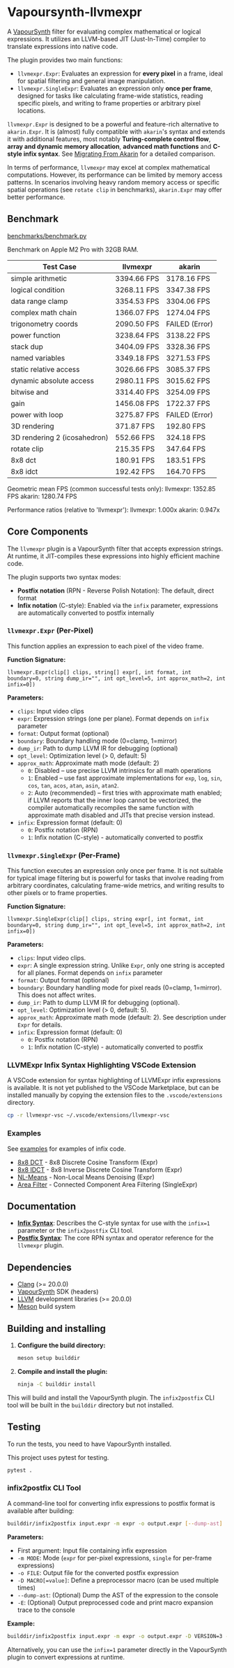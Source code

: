 # Vapoursynth-llvmexpr

A [VapourSynth](https://www.vapoursynth.com/) filter for evaluating complex mathematical or logical expressions. It utilizes an LLVM-based JIT (Just-In-Time) compiler to translate expressions into native code.

The plugin provides two main functions:
*   `llvmexpr.Expr`: Evaluates an expression for **every pixel** in a frame, ideal for spatial filtering and general image manipulation.
*   `llvmexpr.SingleExpr`: Evaluates an expression only **once per frame**, designed for tasks like calculating frame-wide statistics, reading specific pixels, and writing to frame properties or arbitrary pixel locations.

`llvmexpr.Expr` is designed to be a powerful and feature-rich alternative to `akarin.Expr`. It is (almost) fully compatible with `akarin`'s syntax and extends it with additional features, most notably **Turing-complete control flow**, **array and dynamic memory allocation**, **advanced math functions** and **C-style infix syntax**. See [Migrating From Akarin](docs/migrating_from_akarin.md) for a detailed comparison.

In terms of performance, `llvmexpr` may excel at complex mathematical computations. However, its performance can be limited by memory access patterns. In scenarios involving heavy random memory access or specific spatial operations (see `rotate clip` in benchmarks), `akarin.Expr` may offer better performance.

## Benchmark

[benchmarks/benchmark.py](benchmarks/benchmark.py)

Benchmark on Apple M2 Pro with 32GB RAM.

| Test Case                    | llvmexpr    | akarin         |
| ---------------------------- | ----------- | -------------- |
| simple arithmetic            | 3394.66 FPS | 3178.16 FPS    |
| logical condition            | 3268.11 FPS | 3347.38 FPS    |
| data range clamp             | 3354.53 FPS | 3304.06 FPS    |
| complex math chain           | 1366.07 FPS | 1274.04 FPS    |
| trigonometry coords          | 2090.50 FPS | FAILED (Error) |
| power function               | 3238.64 FPS | 3138.22 FPS    |
| stack dup                    | 3404.09 FPS | 3328.36 FPS    |
| named variables              | 3349.18 FPS | 3271.53 FPS    |
| static relative access       | 3026.66 FPS | 3085.37 FPS    |
| dynamic absolute access      | 2980.11 FPS | 3015.62 FPS    |
| bitwise and                  | 3314.40 FPS | 3254.09 FPS    |
| gain                         | 1456.08 FPS | 1722.37 FPS    |
| power with loop              | 3275.87 FPS | FAILED (Error) |
| 3D rendering                 | 371.87 FPS  | 192.80 FPS     |
| 3D rendering 2 (icosahedron) | 552.66 FPS  | 324.18 FPS     |
| rotate clip                  | 215.35 FPS  | 347.64 FPS     |
| 8x8 dct                      | 180.91 FPS  | 183.51 FPS     |
| 8x8 idct                     | 192.42 FPS  | 164.70 FPS     |

Geometric mean FPS (common successful tests only):
  llvmexpr: 1352.85 FPS
  akarin: 1280.74 FPS

Performance ratios (relative to 'llvmexpr'): 
  llvmexpr: 1.000x
  akarin: 0.947x

## Core Components

The `llvmexpr` plugin is a VapourSynth filter that accepts expression strings. At runtime, it JIT-compiles these expressions into highly efficient machine code.

The plugin supports two syntax modes:
- **Postfix notation** (RPN - Reverse Polish Notation): The default, direct format
- **Infix notation** (C-style): Enabled via the `infix` parameter, expressions are automatically converted to postfix internally

### `llvmexpr.Expr` (Per-Pixel)

This function applies an expression to each pixel of the video frame.

**Function Signature:**
```
llvmexpr.Expr(clip[] clips, string[] expr[, int format, int boundary=0, string dump_ir="", int opt_level=5, int approx_math=2, int infix=0])
```

**Parameters:**
- `clips`: Input video clips
- `expr`: Expression strings (one per plane). Format depends on `infix` parameter
- `format`: Output format (optional)
- `boundary`: Boundary handling mode (0=clamp, 1=mirror)
- `dump_ir`: Path to dump LLVM IR for debugging (optional)
- `opt_level`: Optimization level (> 0, default: 5)
- `approx_math`: Approximate math mode (default: 2)
  - `0`: Disabled – use precise LLVM intrinsics for all math operations
  - `1`: Enabled – use fast approximate implementations for `exp`, `log`, `sin`, `cos`, `tan`, `acos`, `atan`, `asin`, `atan2`.
  - `2`: Auto (recommended) – first tries with approximate math enabled; if LLVM reports that the inner loop cannot be vectorized, the compiler automatically recompiles the same function with approximate math disabled and JITs that precise version instead.
- `infix`: Expression format (default: 0)
  - `0`: Postfix notation (RPN)
  - `1`: Infix notation (C-style) - automatically converted to postfix

### `llvmexpr.SingleExpr` (Per-Frame)

This function executes an expression only once per frame. It is not suitable for typical image filtering but is powerful for tasks that involve reading from arbitrary coordinates, calculating frame-wide metrics, and writing results to other pixels or to frame properties.

**Function Signature:**
```
llvmexpr.SingleExpr(clip[] clips, string expr[, int format, int boundary=0, string dump_ir="", int opt_level=5, int approx_math=2, int infix=0])
```

**Parameters:**
- `clips`: Input video clips.
- `expr`: A single expression string. Unlike `Expr`, only one string is accepted for all planes. Format depends on `infix` parameter
- `format`: Output format (optional)
- `boundary`: Boundary handling mode for pixel reads (0=clamp, 1=mirror). This does not affect writes.
- `dump_ir`: Path to dump LLVM IR for debugging (optional).
- `opt_level`: Optimization level (> 0, default: 5).
- `approx_math`: Approximate math mode (default: 2). See description under `Expr` for details.
- `infix`: Expression format (default: 0)
  - `0`: Postfix notation (RPN)
  - `1`: Infix notation (C-style) - automatically converted to postfix

### LLVMExpr Infix Syntax Highlighting VSCode Extension

A VSCode extension for syntax highlighting of LLVMExpr infix expressions is available. It is not yet published to the VSCode Marketplace, but can be installed manually by copying the extension files to the `.vscode/extensions` directory.

```bash
cp -r llvmexpr-vsc ~/.vscode/extensions/llvmexpr-vsc
```

### Examples

See [examples](examples) for examples of infix code.

- [8x8 DCT](examples/8x8dct.expr) - 8x8 Discrete Cosine Transform (Expr)
- [8x8 IDCT](examples/8x8idct.expr) - 8x8 Inverse Discrete Cosine Transform (Expr)
- [NL-Means](examples/nl-means.expr) - Non-Local Means Denoising (Expr)
- [Area Filter](examples/area_filter.expr) - Connected Component Area Filtering (SingleExpr)

## Documentation

*   **[Infix Syntax](docs/infix.md)**: Describes the C-style syntax for use with the `infix=1` parameter or the `infix2postfix` CLI tool.
*   **[Postfix Syntax](docs/postfix.md)**: The core RPN syntax and operator reference for the `llvmexpr` plugin.

## Dependencies

*   [Clang](https://clang.llvm.org/) (>= 20.0.0)
*   [VapourSynth](https://www.vapoursynth.com/) SDK (headers)
*   [LLVM](https://llvm.org/) development libraries (>= 20.0.0)
*   [Meson](https://mesonbuild.com/) build system

## Building and installing

1.  **Configure the build directory:**
    ```sh
    meson setup builddir
    ```

2.  **Compile and install the plugin:**
    ```sh
    ninja -C builddir install
    ```

This will build and install the VapourSynth plugin. The `infix2postfix` CLI tool will be built in the `builddir` directory but not installed.

## Testing

To run the tests, you need to have VapourSynth installed.

This project uses pytest for testing.

```sh
pytest .
```

### infix2postfix CLI Tool

A command-line tool for converting infix expressions to postfix format is available after building:

```sh
builddir/infix2postfix input.expr -m expr -o output.expr [--dump-ast]
```

**Parameters:**
- First argument: Input file containing infix expression
- `-m MODE`: Mode (`expr` for per-pixel expressions, `single` for per-frame expressions)
- `-o FILE`: Output file for the converted postfix expression
- `-D MACRO[=value]`: Define a preprocessor macro (can be used multiple times)
- `--dump-ast`: (Optional) Dump the AST of the expression to the console
- `-E`: (Optional) Output preprocessed code and print macro expansion trace to the console

**Example:**
```bash
builddir/infix2postfix input.expr -m expr -o output.expr -D VERSION=3 -D DEBUG --dump-ast
```

Alternatively, you can use the `infix=1` parameter directly in the VapourSynth plugin to convert expressions at runtime.